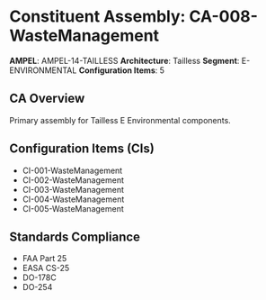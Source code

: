 # Constituent Assembly: CA-008-WasteManagement

**AMPEL**: AMPEL-14-TAILLESS
**Architecture**: Tailless
**Segment**: E-ENVIRONMENTAL
**Configuration Items**: 5

## CA Overview
Primary assembly for Tailless E Environmental components.

## Configuration Items (CIs)
- CI-001-WasteManagement
- CI-002-WasteManagement
- CI-003-WasteManagement
- CI-004-WasteManagement
- CI-005-WasteManagement

## Standards Compliance
- FAA Part 25
- EASA CS-25
- DO-178C
- DO-254
